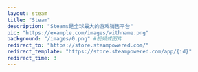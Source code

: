 ```yaml
---
layout: steam
title: "Steam"
description: "Steams是全球最大的游戏销售平台"
pic: "https://example.com/images/withname.png"
background: "/images/0.png" #视频或图片
redirect_to: "https://store.steampowered.com/"
redirect_template: "https://store.steampowered.com/app/{id}"
redirect_time: 3
---
```

